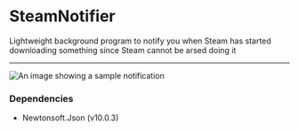 # SteamNotifier
Lightweight background program to notify you when Steam has started downloading something since Steam cannot be arsed doing it

---

![An image showing a sample notification](http://i.imgur.com/lUDQ3LE.png)

### Dependencies
- Newtonsoft.Json (v10.0.3)
